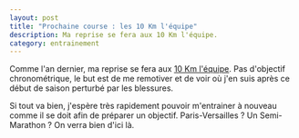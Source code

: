 ```yaml
---
layout: post
title: "Prochaine course : les 10 Km l'équipe"
description: Ma reprise se fera aux 10 Km l'équipe.
category: entrainement
---
```


Comme l'an dernier, ma reprise se fera aux [10 Km l'équipe][1].
Pas d'objectif chronométrique, le but est de me remotiver et de voir où j'en
suis après ce début de saison perturbé par les blessures.

Si tout va bien, j'espère très rapidement pouvoir m'entrainer à nouveau comme
il se doit afin de préparer un objectif. Paris-Versailles ? Un Semi-Marathon ?
On verra bien d'ici là.

[1]: http://www.10km.lequipe.fr/
